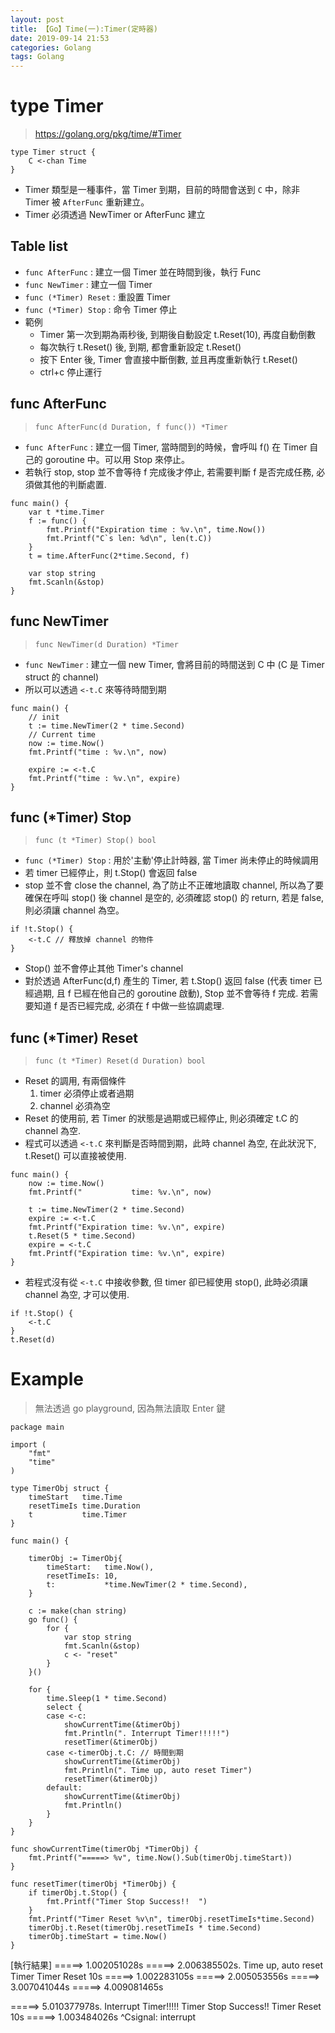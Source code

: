 ```yaml
---
layout: post
title: 【Go】Time(一):Timer(定時器)
date: 2019-09-14 21:53
categories: Golang
tags: Golang
---
```


# type Timer
> https://golang.org/pkg/time/#Timer

```
type Timer struct {
	C <-chan Time
}
```

- Timer 類型是一種事件，當 Timer 到期，目前的時間會送到 `C` 中，除非 Timer 被 `AfterFunc` 重新建立。
- Timer 必須透過 NewTimer or AfterFunc 建立 

## Table list
- `func AfterFunc` : 建立一個 Timer 並在時間到後，執行 Func
- `func NewTimer` : 建立一個 Timer
- `func (*Timer) Reset` : 重設置 Timer
- `func (*Timer) Stop` : 命令 Timer 停止
- 範例
	- Timer 第一次到期為兩秒後, 到期後自動設定 t.Reset(10), 再度自動倒數
	- 每次執行 t.Reset() 後, 到期, 都會重新設定 t.Reset()
	- 按下 Enter 後, Timer 會直接中斷倒數, 並且再度重新執行 t.Reset()
	- ctrl+c 停止運行

<!--more-->

## func AfterFunc
> `func AfterFunc(d Duration, f func()) *Timer`

- `func AfterFunc` : 建立一個 Timer, 當時間到的時候，會呼叫 f() 在 Timer 自己的 goroutine 中。可以用 Stop 來停止。 
- 若執行 stop, stop 並不會等待 f 完成後才停止, 若需要判斷 f 是否完成任務, 必須做其他的判斷處置.

```
func main() {
	var t *time.Timer
	f := func() {
		fmt.Printf("Expiration time : %v.\n", time.Now())
		fmt.Printf("C`s len: %d\n", len(t.C))
	}
	t = time.AfterFunc(2*time.Second, f)

	var stop string
	fmt.Scanln(&stop)
}
```

## func NewTimer
> `func NewTimer(d Duration) *Timer`

- `func NewTimer` : 建立一個 new Timer, 會將目前的時間送到 C 中 (C 是 Timer struct 的 channel)
- 所以可以透過 `<-t.C` 來等待時間到期

```
func main() {
	// init
	t := time.NewTimer(2 * time.Second)
	// Current time
	now := time.Now()
	fmt.Printf("time : %v.\n", now)

	expire := <-t.C
	fmt.Printf("time : %v.\n", expire)
}
```

## func (*Timer) Stop
> `func (t *Timer) Stop() bool`

- `func (*Timer) Stop` : 用於'主動'停止計時器, 當 Timer 尚未停止的時候調用
- 若 timer 已經停止，則 t.Stop() 會返回 false
- stop 並不會 close the channel, 為了防止不正確地讀取 channel, 所以為了要確保在呼叫 stop() 後 channel 是空的, 必須確認 stop() 的 return, 若是 false, 則必須讓 channel 為空。


```
if !t.Stop() {
	<-t.C // 釋放掉 channel 的物件
}
``` 

- Stop() 並不會停止其他 Timer's channel
- 對於透過 AfterFunc(d,f) 產生的 Timer, 若 t.Stop() 返回 false (代表 timer 已經過期, 且 f 已經在他自己的 goroutine 啟動), Stop 並不會等待 f 完成. 若需要知道 f 是否已經完成, 必須在 f 中做一些協調處理.

## func (*Timer) Reset
> `func (t *Timer) Reset(d Duration) bool`

- Reset 的調用, 有兩個條件
	1. timer 必須停止或者過期
	2. channel 必須為空
- Reset 的使用前, 若 Timer 的狀態是過期或已經停止, 則必須確定 t.C 的 channel 為空.
- 程式可以透過 `<-t.C` 來判斷是否時間到期，此時 channel 為空, 在此狀況下, t.Reset() 可以直接被使用.

```
func main() {
	now := time.Now()
	fmt.Printf("           time: %v.\n", now)

	t := time.NewTimer(2 * time.Second)
	expire := <-t.C
	fmt.Printf("Expiration time: %v.\n", expire)
	t.Reset(5 * time.Second)
	expire = <-t.C
	fmt.Printf("Expiration time: %v.\n", expire)
}
```

- 若程式沒有從 `<-t.C` 中接收參數, 但 timer 卻已經使用 stop(), 此時必須讓 channel 為空, 才可以使用.

```
if !t.Stop() {
	<-t.C
}
t.Reset(d)
```

# Example

> 無法透過 go playground, 因為無法讀取 Enter 鍵

```
package main

import (
	"fmt"
	"time"
)

type TimerObj struct {
	timeStart   time.Time
	resetTimeIs time.Duration
	t           time.Timer
}

func main() {

	timerObj := TimerObj{
		timeStart:   time.Now(),
		resetTimeIs: 10,
		t:           *time.NewTimer(2 * time.Second),
	}

	c := make(chan string)
	go func() {
		for {
			var stop string
			fmt.Scanln(&stop)
			c <- "reset"
		}
	}()

	for {
		time.Sleep(1 * time.Second)
		select {
		case <-c:
			showCurrentTime(&timerObj)
			fmt.Println(". Interrupt Timer!!!!!")
			resetTimer(&timerObj)
		case <-timerObj.t.C: // 時間到期
			showCurrentTime(&timerObj)
			fmt.Println(". Time up, auto reset Timer")
			resetTimer(&timerObj)
		default:
			showCurrentTime(&timerObj)
			fmt.Println()
		}
	}
}

func showCurrentTime(timerObj *TimerObj) {
	fmt.Printf("=====> %v", time.Now().Sub(timerObj.timeStart))
}

func resetTimer(timerObj *TimerObj) {
	if timerObj.t.Stop() {
		fmt.Printf("Timer Stop Success!!  ")
	}
	fmt.Printf("Timer Reset %v\n", timerObj.resetTimeIs*time.Second)
	timerObj.t.Reset(timerObj.resetTimeIs * time.Second)
	timerObj.timeStart = time.Now()
}
```

[執行結果]
=====> 1.002051028s
=====> 2.006385502s. Time up, auto reset Timer
Timer Reset 10s
=====> 1.002283105s
=====> 2.005053556s
=====> 3.007041044s
=====> 4.009081465s

=====> 5.010377978s. Interrupt Timer!!!!!
Timer Stop Success!!  Timer Reset 10s
=====> 1.003484026s
^Csignal: interrupt

